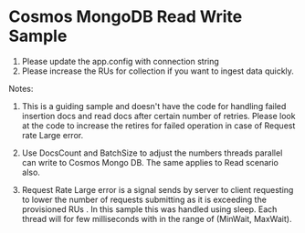 # Cosmos MongoDB Read Write Sample

1. Please update the app.config with connection string
2. Please increase the RUs for collection if you want to ingest data quickly.

Notes:

1. This is a guiding sample and doesn't have the code for handling failed insertion docs and read docs after certain number of retries. Please look at the code to increase the retires for failed operation in case of Request rate Large error.

2. Use DocsCount and BatchSize to adjust the numbers threads parallel can write to Cosmos Mongo DB. The same applies to Read scenario also.

3. Request Rate Large error is a signal sends by server to client requesting to lower the number of requests submitting as it is exceeding the provisioned RUs . In this sample this was handled using sleep. Each thread will for few milliseconds with in the range of (MinWait, MaxWait).
